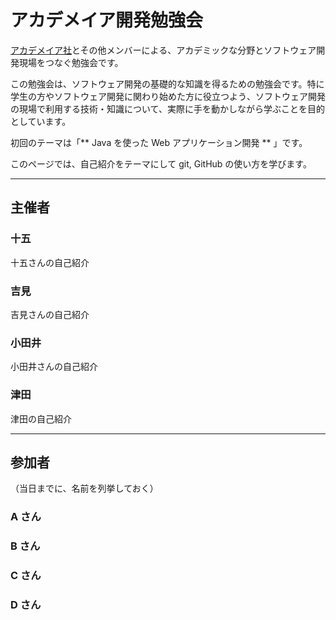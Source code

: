 # アカデメイア開発勉強会

[アカデメイア社](http://www.academeia15.co.jp)とその他メンバーによる、アカデミックな分野とソフトウェア開発現場をつなぐ勉強会です。

この勉強会は、ソフトウェア開発の基礎的な知識を得るための勉強会です。特に学生の方やソフトウェア開発に関わり始めた方に役立つよう、ソフトウェア開発の現場で利用する技術・知識について、実際に手を動かしながら学ぶことを目的としています。

初回のテーマは「** Java を使った Web アプリケーション開発 ** 」です。

このページでは、自己紹介をテーマにして git, GitHub の使い方を学びます。

---

## 主催者

### 十五

十五さんの自己紹介

### 吉見

吉見さんの自己紹介

### 小田井

小田井さんの自己紹介

### 津田

津田の自己紹介

---

## 参加者

（当日までに、名前を列挙しておく）

### A さん

### B さん

### C さん

### D さん
